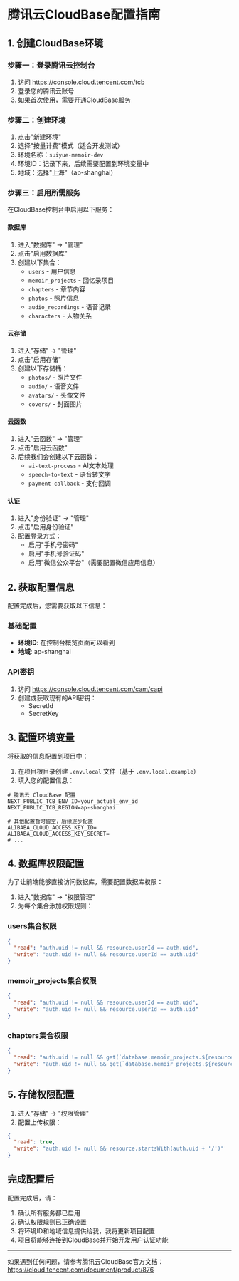 # 腾讯云CloudBase配置指南

## 1. 创建CloudBase环境

### 步骤一：登录腾讯云控制台
1. 访问 https://console.cloud.tencent.com/tcb
2. 登录您的腾讯云账号
3. 如果首次使用，需要开通CloudBase服务

### 步骤二：创建环境
1. 点击"新建环境"
2. 选择"按量计费"模式（适合开发测试）
3. 环境名称：`suiyue-memoir-dev`
4. 环境ID：记录下来，后续需要配置到环境变量中
5. 地域：选择"上海"（ap-shanghai）

### 步骤三：启用所需服务
在CloudBase控制台中启用以下服务：

#### 数据库
1. 进入"数据库" -> "管理"
2. 点击"启用数据库"
3. 创建以下集合：
   - `users` - 用户信息
   - `memoir_projects` - 回忆录项目
   - `chapters` - 章节内容
   - `photos` - 照片信息
   - `audio_recordings` - 语音记录
   - `characters` - 人物关系

#### 云存储
1. 进入"存储" -> "管理"
2. 点击"启用存储"
3. 创建以下存储桶：
   - `photos/` - 照片文件
   - `audio/` - 语音文件
   - `avatars/` - 头像文件
   - `covers/` - 封面图片

#### 云函数
1. 进入"云函数" -> "管理"
2. 点击"启用云函数"
3. 后续我们会创建以下云函数：
   - `ai-text-process` - AI文本处理
   - `speech-to-text` - 语音转文字
   - `payment-callback` - 支付回调

#### 认证
1. 进入"身份验证" -> "管理"
2. 点击"启用身份验证"
3. 配置登录方式：
   - 启用"手机号密码"
   - 启用"手机号验证码"
   - 启用"微信公众平台"（需要配置微信应用信息）

## 2. 获取配置信息

配置完成后，您需要获取以下信息：

### 基础配置
- **环境ID**: 在控制台概览页面可以看到
- **地域**: ap-shanghai

### API密钥
1. 访问 https://console.cloud.tencent.com/cam/capi
2. 创建或获取现有的API密钥：
   - SecretId
   - SecretKey

## 3. 配置环境变量

将获取的信息配置到项目中：

1. 在项目根目录创建 `.env.local` 文件（基于 `.env.local.example`）
2. 填入您的配置信息：

```env
# 腾讯云 CloudBase 配置
NEXT_PUBLIC_TCB_ENV_ID=your_actual_env_id
NEXT_PUBLIC_TCB_REGION=ap-shanghai

# 其他配置暂时留空，后续逐步配置
ALIBABA_CLOUD_ACCESS_KEY_ID=
ALIBABA_CLOUD_ACCESS_KEY_SECRET=
# ...
```

## 4. 数据库权限配置

为了让前端能够直接访问数据库，需要配置数据库权限：

1. 进入"数据库" -> "权限管理"
2. 为每个集合添加权限规则：

### users集合权限
```json
{
  "read": "auth.uid != null && resource.userId == auth.uid",
  "write": "auth.uid != null && resource.userId == auth.uid"
}
```

### memoir_projects集合权限
```json
{
  "read": "auth.uid != null && resource.userId == auth.uid",
  "write": "auth.uid != null && resource.userId == auth.uid"
}
```

### chapters集合权限
```json
{
  "read": "auth.uid != null && get(`database.memoir_projects.${resource.projectId}`).userId == auth.uid",
  "write": "auth.uid != null && get(`database.memoir_projects.${resource.projectId}`).userId == auth.uid"
}
```

## 5. 存储权限配置

1. 进入"存储" -> "权限管理"
2. 配置上传权限：

```json
{
  "read": true,
  "write": "auth.uid != null && resource.startsWith(auth.uid + '/')"
}
```

## 完成配置后

配置完成后，请：
1. 确认所有服务都已启用
2. 确认权限规则已正确设置
3. 将环境ID和地域信息提供给我，我将更新项目配置
4. 项目将能够连接到CloudBase并开始开发用户认证功能

---

如果遇到任何问题，请参考腾讯云CloudBase官方文档：
https://cloud.tencent.com/document/product/876 
